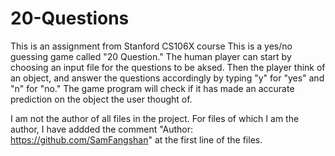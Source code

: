 # 20-Questions
This is an assignment from Stanford CS106X course
This is a yes/no guessing game called "20 Question." The human player can start by choosing an input file for the questions to be aksed. Then the player think of an object, and answer the questions accordingly by typing "y" for "yes" and "n" for "no." The game program will check if it has made an accurate prediction on the object the user thought of.



I am not the author of all files in the project. For files of which I am the author, I have addded the comment "Author: https://github.com/SamFangshan" at the first line of the files.
